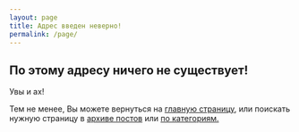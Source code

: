 ```yaml
---
layout: page
title: Адрес введен неверно!
permalink: /page/
---
```

<h2>По этому адресу ничего не существует! </h2>

<p>Увы и ах!</p>

<p>Тем не менее, Вы можете вернуться на <a href="{{ site.baseurl }}">главную страницу</a>, или поискать нужную страницу в <a href="{{ site.baseurl }}/posts/">архиве постов</a> или <a href="{{ site.baseurl }}/category/">по категориям.</a></p>